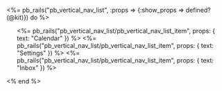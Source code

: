 <%= pb_rails("pb_vertical_nav_list", :props => {:show_props => defined?(@kit)}) do %>
  <ul>
    <%= pb_rails("pb_vertical_nav_list/pb_vertical_nav_list_item", props: { text: "Calendar" }) %>
    <%= pb_rails("pb_vertical_nav_list/pb_vertical_nav_list_item", props: { text: "Settings" }) %>
    <%= pb_rails("pb_vertical_nav_list/pb_vertical_nav_list_item", props: { text: "Inbox" }) %>
  </ul>
<% end %>
